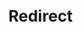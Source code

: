 ﻿---
layout: src/layouts/Redirect.astro
title: Redirect
redirect: https://yamldoc.liuyan.wang/docs/octopus-rest-api/octopus-cli/promote-release
pubDate:  2023-01-01
navSearch: false
navSitemap: false
navMenu: false
---
